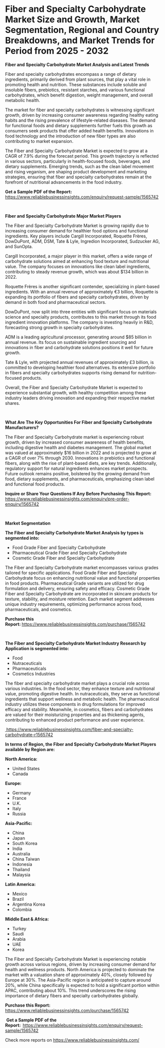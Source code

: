 <p><h1>Fiber and Specialty Carbohydrate Market Size and Growth, Market Segmentation, Regional and Country Breakdowns, and Market Trends for Period from 2025 -  2032</h1></p><p><strong>Fiber and Specialty Carbohydrate Market Analysis and Latest Trends</strong></p>
<p><p>Fiber and specialty carbohydrates encompass a range of dietary ingredients, primarily derived from plant sources, that play a vital role in promoting health and nutrition. These substances include soluble and insoluble fibers, prebiotics, resistant starches, and various functional carbohydrates, which benefit digestion, weight management, and overall metabolic health.</p><p>The market for fiber and specialty carbohydrates is witnessing significant growth, driven by increasing consumer awareness regarding healthy eating habits and the rising prevalence of lifestyle-related diseases. The demand for functional foods and dietary supplements further fuels this growth as consumers seek products that offer added health benefits. Innovations in food technology and the introduction of new fiber types are also contributing to market expansion.</p><p>The Fiber and Specialty Carbohydrate Market is expected to grow at a CAGR of 7.9% during the forecast period. This growth trajectory is reflected in various sectors, particularly in health-focused foods, beverages, and dietary supplements. Emerging trends, such as the clean label movement and rising veganism, are shaping product development and marketing strategies, ensuring that fiber and specialty carbohydrates remain at the forefront of nutritional advancements in the food industry.</p></p>
<p><strong>Get a Sample PDF of the Report:&nbsp;</strong> <a href="https://www.reliablebusinessinsights.com/enquiry/request-sample/1565742?utm_campaign=1877&utm_medium=2&utm_source=Github&utm_content=ia&utm_term=01022025&utm_id=fiber-and-specialty-carbohydrate">https://www.reliablebusinessinsights.com/enquiry/request-sample/1565742</a></p>
<p>&nbsp;</p>
<p><strong>Fiber and Specialty Carbohydrate Major Market Players</strong></p>
<p><p>The Fiber and Specialty Carbohydrate Market is growing rapidly due to increasing consumer demand for healthier food options and functional ingredients. Key players include Cargill Incorporated, Roquette Frères, DowDuPont, ADM, DSM, Tate & Lyle, Ingredion Incorporated, Sudzucker AG, and SunOpta.</p><p>Cargill Incorporated, a major player in this market, offers a wide range of carbohydrate solutions aimed at enhancing food texture and nutritional value. The company focuses on innovations like clean label ingredients, contributing to steady revenue growth, which was about $134 billion in 2022. </p><p>Roquette Frères is another significant contender, specializing in plant-based ingredients. With an annual revenue of approximately €3 billion, Roquette is expanding its portfolio of fibers and specialty carbohydrates, driven by demand in both food and pharmaceutical sectors.</p><p>DowDuPont, now split into three entities with significant focus on materials science and specialty products, contributes to this market through its food ingredient innovation platforms. The company is investing heavily in R&D, forecasting strong growth in specialty carbohydrates.</p><p>ADM is a leading agricultural processor, generating around $85 billion in annual revenue. Its focus on sustainable ingredient sourcing and innovations in fiber and carbohydrate solutions positions it well for future growth.</p><p>Tate & Lyle, with projected annual revenues of approximately £3 billion, is committed to developing healthier food alternatives. Its extensive portfolio in fibers and specialty carbohydrates supports rising demand for nutrition-focused products.</p><p>Overall, the Fiber and Specialty Carbohydrate Market is expected to experience substantial growth, with healthy competition among these industry leaders driving innovation and expanding their respective market shares.</p></p>
<p>&nbsp;</p>
<p><strong>What Are The Key Opportunities For Fiber and Specialty Carbohydrate Manufacturers?</strong></p>
<p><p>The Fiber and Specialty Carbohydrate market is experiencing robust growth, driven by increased consumer awareness of health benefits, including digestive health and diabetes management. The global market was valued at approximately $16 billion in 2022 and is projected to grow at a CAGR of over 7% through 2030. Innovations in prebiotics and functional fibers, along with the rise of plant-based diets, are key trends. Additionally, regulatory support for natural ingredients enhances market prospects. Future outlook remains positive, bolstered by the growing demand from food, dietary supplements, and pharmaceuticals, emphasizing clean label and functional food products.</p></p>
<p><strong>Inquire or Share Your Questions If Any Before Purchasing This Report:</strong> <a href="https://www.reliablebusinessinsights.com/enquiry/pre-order-enquiry/1565742?utm_campaign=1877&utm_medium=2&utm_source=Github&utm_content=ia&utm_term=01022025&utm_id=fiber-and-specialty-carbohydrate">https://www.reliablebusinessinsights.com/enquiry/pre-order-enquiry/1565742</a></p>
<p>&nbsp;</p>
<p><strong>Market Segmentation</strong></p>
<p><strong>The Fiber and Specialty Carbohydrate Market Analysis by types is segmented into:</strong></p>
<p><ul><li>Food Grade Fiber and Specialty Carbohydrate</li><li>Pharmaceutical Grade Fiber and Specialty Carbohydrate</li><li>Cosmetic Grade Fiber and Specialty Carbohydrate</li></ul></p>
<p><p>The Fiber and Specialty Carbohydrate market encompasses various grades tailored for specific applications. Food Grade Fiber and Specialty Carbohydrate focus on enhancing nutritional value and functional properties in food products. Pharmaceutical Grade variants are utilized for drug formulation and delivery, ensuring safety and efficacy. Cosmetic Grade Fiber and Specialty Carbohydrate are incorporated in skincare products for texture, stability, and moisture retention. Each market segment addresses unique industry requirements, optimizing performance across food, pharmaceuticals, and cosmetics.</p></p>
<p><strong>Purchase this Report:&nbsp;</strong><a href="https://www.reliablebusinessinsights.com/purchase/1565742?utm_campaign=1877&utm_medium=2&utm_source=Github&utm_content=ia&utm_term=01022025&utm_id=fiber-and-specialty-carbohydrate">https://www.reliablebusinessinsights.com/purchase/1565742</a></p>
<p>&nbsp;</p>
<p><strong>The Fiber and Specialty Carbohydrate Market Industry Research by Application is segmented into:</strong></p>
<p><ul><li>Food</li><li>Nutraceuticals</li><li>Pharmaceuticals</li><li>Cosmetics Industries</li></ul></p>
<p><p>The fiber and specialty carbohydrate market plays a crucial role across various industries. In the food sector, they enhance texture and nutritional value, promoting digestive health. In nutraceuticals, they serve as functional ingredients that support wellness and metabolic health. The pharmaceutical industry utilizes these components in drug formulations for improved efficacy and stability. Meanwhile, in cosmetics, fibers and carbohydrates are valued for their moisturizing properties and as thickening agents, contributing to enhanced product performance and user experience.</p></p>
<p><a href="https://www.reliablebusinessinsights.com/fiber-and-specialty-carbohydrate-r1565742?utm_campaign=1877&utm_medium=2&utm_source=Github&utm_content=ia&utm_term=01022025&utm_id=fiber-and-specialty-carbohydrate">&nbsp;https://www.reliablebusinessinsights.com/fiber-and-specialty-carbohydrate-r1565742</a></p>
<p><strong>In terms of Region, the Fiber and Specialty Carbohydrate Market Players available by Region are:</strong></p>
<p>
    <p> <strong> North America: </strong>
        <ul>
            <li>United States</li>
            <li>Canada</li>
        </ul>
        </p> 
    <p> <strong> Europe: </strong>
        <ul>
            <li>Germany</li>
            <li>France</li>
            <li>U.K.</li>
            <li>Italy</li>
            <li>Russia</li>
        </ul>
        </p> 
    <p> <strong> Asia-Pacific: </strong>
        <ul>
            <li>China</li>
            <li>Japan</li>
            <li>South Korea</li>
            <li>India</li>
            <li>Australia</li>
            <li>China Taiwan</li>
            <li>Indonesia</li>
            <li>Thailand</li>
            <li>Malaysia</li>
        </ul>
        </p> 
    <p> <strong> Latin America: </strong>
        <ul>
            <li>Mexico</li>
            <li>Brazil</li>
            <li>Argentina Korea</li>
            <li>Colombia</li>
        </ul>
        </p> 
    <p> <strong> Middle East & Africa: </strong>
        <ul>
            <li>Turkey</li>
            <li>Saudi</li>
            <li>Arabia</li>
            <li>UAE</li>
            <li>Korea</li>
        </ul>
    </p>
    </p>
<p><p>The Fiber and Specialty Carbohydrate Market is experiencing notable growth across various regions, driven by increasing consumer demand for health and wellness products. North America is projected to dominate the market with a valuation share of approximately 40%, closely followed by Europe at 30%. The Asia-Pacific region is anticipated to capture around 20%, while China specifically is expected to hold a significant portion within APAC, contributing about 10%. This trend underscores the rising importance of dietary fibers and specialty carbohydrates globally.</p></p>
<p><strong>Purchase this Report: </strong><a href="https://www.reliablebusinessinsights.com/purchase/1565742?utm_campaign=1877&utm_medium=2&utm_source=Github&utm_content=ia&utm_term=01022025&utm_id=fiber-and-specialty-carbohydrate">https://www.reliablebusinessinsights.com/purchase/1565742</a></p>
<p>&nbsp;<strong>Get a Sample PDF of the Report:&nbsp;&nbsp;</strong><a href="https://www.reliablebusinessinsights.com/enquiry/request-sample/1565742?utm_campaign=1877&utm_medium=2&utm_source=Github&utm_content=ia&utm_term=01022025&utm_id=fiber-and-specialty-carbohydrate">https://www.reliablebusinessinsights.com/enquiry/request-sample/1565742</a></p>
<p><strong></strong></p>
<p>Check more reports on <a href="https://www.reliablebusinessinsights.com/?utm_campaign=1877&utm_medium=2&utm_source=Github&utm_content=ia&utm_term=01022025&utm_id=fiber-and-specialty-carbohydrate">https://www.reliablebusinessinsights.com/</a></p>
